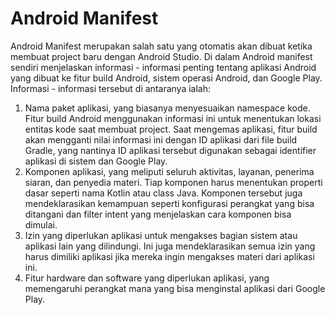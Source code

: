 # Android Manifest

Android Manifest merupakan salah satu yang otomatis akan dibuat ketika membuat project baru dengan Android Studio. Di dalam Android manifest sendiri menjelaskan informasi - informasi penting tentang aplikasi Android yang dibuat ke fitur build Android, sistem operasi Android, dan Google Play. Informasi - informasi tersebut di antaranya ialah:
<ol>
  <li>Nama paket aplikasi, yang biasanya menyesuaikan namespace kode. Fitur build Android menggunakan informasi ini untuk menentukan lokasi entitas kode saat membuat project. Saat mengemas aplikasi, fitur build akan mengganti nilai informasi ini dengan ID aplikasi dari file build Gradle, yang nantinya ID aplikasi tersebut digunakan sebagai identifier aplikasi di sistem dan Google Play.</li>
  <li>Komponen aplikasi, yang meliputi seluruh aktivitas, layanan, penerima siaran, dan penyedia materi. Tiap komponen harus menentukan properti dasar seperti nama Kotlin atau class Java. Komponen tersebut juga mendeklarasikan kemampuan seperti konfigurasi perangkat yang bisa ditangani dan filter intent yang menjelaskan cara komponen bisa dimulai.</li>
  <li>Izin yang diperlukan aplikasi untuk mengakses bagian sistem atau aplikasi lain yang dilindungi. Ini juga mendeklarasikan semua izin yang harus dimiliki aplikasi jika mereka ingin mengakses materi dari aplikasi ini.</li>
  <li>Fitur hardware dan software yang diperlukan aplikasi, yang memengaruhi perangkat mana yang bisa menginstal aplikasi dari Google Play.</li>
